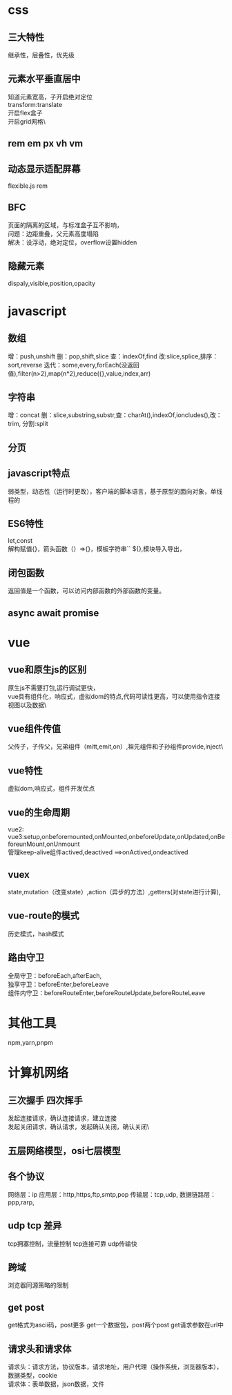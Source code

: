 # css
## 三大特性
继承性，层叠性，优先级

## 元素水平垂直居中
知道元素宽高，子开启绝对定位\
transform:translate\
开启flex盒子\
开启grid网格\

## rem em px vh vm

## 动态显示适配屏幕
flexible.js rem

## BFC
页面的隔离的区域，与标准盒子互不影响，\
问题：边距重叠，父元素高度塌陷\
解决：设浮动，绝对定位，overflow设置hidden

## 隐藏元素
dispaly,visible,position,opacity

# javascript
## 数组
增：push,unshift 删：pop,shift,slice 查：indexOf,find 改:slice,splice,排序：sort,reverse 迭代：some,every,forEach(没返回值),filter(n>2),map(n*2),reduce({},value,index,arr)

## 字符串
增：concat 删：slice,substring,substr,查：charAt(),indexOf,ioncludes(),改：trim, 分割:split

## 分页

## javascript特点
弱类型，动态性（运行时更改），客户端的脚本语言，基于原型的面向对象，单线程的

## ES6特性
let,const\
解构赋值{}，箭头函数（）=>{}，模板字符串`` ${},模块导入导出，

## 闭包函数
返回值是一个函数，可以访问内部函数的外部函数的变量。

## async await promise


# vue

## vue和原生js的区别
原生js不需要打包,运行调试更快，\
vue具有组件化，响应式，虚拟dom的特点,代码可读性更高，可以使用指令连接视图以及数据\


## vue组件传值
父传子，子传父，兄弟组件（mitt,emit,on）,祖先组件和子孙组件provide,inject\


## vue特性
虚拟dom,响应式，组件开发优点

## vue的生命周期
vue2:\
vue3:setup,onbeforemounted,onMounted,onbeforeUpdate,onUpdated,onBeforeunMount,onUnmount\
管理keep-alive组件actived,deactived ==>onActived,ondeactived

## vuex
state,mutation（改变state）,action（异步的方法）,getters(对state进行计算),

## vue-route的模式
历史模式，hash模式

## 路由守卫
全局守卫：beforeEach,afterEach,\
独享守卫：beforeEnter,beforeLeave\
组件内守卫：beforeRouteEnter,beforeRouteUpdate,beforeRouteLeave

# 其他工具
npm,yarn,pnpm

# 计算机网络
## 三次握手 四次挥手
发起连接请求，确认连接请求，建立连接\
发起关闭请求，确认请求，发起确认关闭，确认关闭\

## 五层网络模型，osi七层模型

## 各个协议
网络层：ip
应用层：http,https,ftp,smtp,pop
传输层：tcp,udp,
数据链路层：ppp,rarp,

## udp tcp 差异
tcp拥塞控制，流量控制
tcp连接可靠
udp传输快

## 跨域
浏览器同源策略的限制

## get post
get格式为ascii码，post更多
get一个数据包，post两个post
get请求参数在url中

## 请求头和请求体
请求头：请求方法，协议版本，请求地址，用户代理（操作系统，浏览器版本），数据类型，cookie\
请求体：表单数据，json数据，文件
